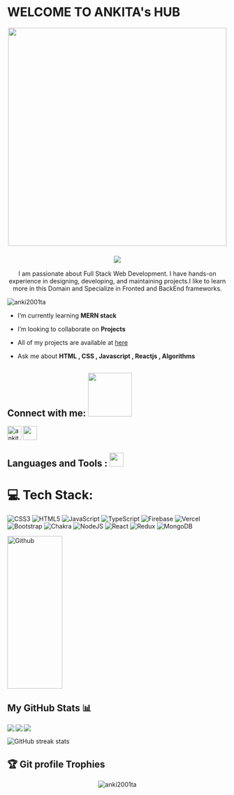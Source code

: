 <h1>WELCOME TO ANKITA's HUB</h1>
<div align="center">
<img height="500px" src="https://encrypted-tbn0.gstatic.com/images?q=tbn:ANd9GcTGmLk6Uw6ImuC9AWmkrWuWze2p4fmxa17KoQ&usqp=CAU" align="center"/>
</div>
 <h3 align="center">
  <a href="https://github.com/DenverCoder1/readme-typing-svg">
    <img src="https://readme-typing-svg.demolab.com/?lines=hi! I am Ankita Deb 🏽; I am a Full-stack%20web%20developer 🏻‍💻; interested in Web Browsing🏃‍♂️♂️;Curious%20to%20learn%20new%20things !&font=Fira%20Code&center=true&width=440&height=45&color=#57bcf7&vCenter=true&size=22&pause=1000"></a>
</h3>
 
  <div align="center">
 <p>I am passionate about Full Stack Web Development. I have hands-on experience in designing, developing, and maintaining projects.I like to learn more in this Domain and Specialize in Fronted and BackEnd frameworks.</p>
</div>

<p align="left"> <img src="https://komarev.com/ghpvc/?username=anki2001ta&label=Profile%20views&color=0e75b6&style=flat" alt="anki2001ta" /> </p>

-  I’m currently learning **MERN stack**

-  I’m looking to collaborate on **Projects**

-  All of my projects are available at [here](https://anki2001ta.github.io/)

-  Ask me about **HTML , CSS , Javascript , Reactjs , Algorithms**

<h2 align="left">Connect with me: <img src='https://raw.githubusercontent.com/ShahriarShafin/ShahriarShafin/main/Assets/handshake.gif' width="100px"></h2>
<p align="left">

<a href="https://www.linkedin.com/in/ankita-deb-5209b723a/?lipi=urn%3Ali%3Apage%3Ad_flagship3_feed%3BgzPNzDwVR9KHpe7Ar4gJxQ%3D%3D"><img align="center" src="https://img.icons8.com/color/344/linkedin-circled--v1.png" alt="ankita" height="32" width="32" /></a>
<a href = 'https://github.com/anki2001ta'> <img width = '32px' align= 'center' src="https://img.icons8.com/ios-glyphs/344/github.png"/></a> 

</p>

<h2 align="left">Languages and Tools :  <img src = "https://media2.giphy.com/media/QssGEmpkyEOhBCb7e1/giphy.gif?cid=ecf05e47a0n3gi1bfqntqmob8g9aid1oyj2wr3ds3mg700bl&rid=giphy.gif" width = 32px></h2>

# 💻 Tech Stack:
![CSS3](https://img.shields.io/badge/css3-%231572B6.svg?style=for-the-badge&logo=css3&logoColor=white) ![HTML5](https://img.shields.io/badge/html5-%23E34F26.svg?style=for-the-badge&logo=html5&logoColor=white) ![JavaScript](https://img.shields.io/badge/javascript-%23323330.svg?style=for-the-badge&logo=javascript&logoColor=%23F7DF1E) ![TypeScript](https://img.shields.io/badge/typescript-%23007ACC.svg?style=for-the-badge&logo=typescript&logoColor=white) ![Firebase](https://img.shields.io/badge/firebase-%23039BE5.svg?style=for-the-badge&logo=firebase) ![Vercel](https://img.shields.io/badge/vercel-%23000000.svg?style=for-the-badge&logo=vercel&logoColor=white) ![Bootstrap](https://img.shields.io/badge/bootstrap-%23563D7C.svg?style=for-the-badge&logo=bootstrap&logoColor=white) ![Chakra](https://img.shields.io/badge/chakra-%234ED1C5.svg?style=for-the-badge&logo=chakraui&logoColor=white) ![NodeJS](https://img.shields.io/badge/node.js-6DA55F?style=for-the-badge&logo=node.js&logoColor=white) ![React](https://img.shields.io/badge/react-%2320232a.svg?style=for-the-badge&logo=react&logoColor=%2361DAFB) ![Redux](https://img.shields.io/badge/redux-%23593d88.svg?style=for-the-badge&logo=redux&logoColor=white) ![MongoDB](https://img.shields.io/badge/MongoDB-%234ea94b.svg?style=for-the-badge&logo=mongodb&logoColor=white)



<img height="350px" width="50%" align="center" alt="Github" src="https://media2.giphy.com/media/USV0ym3bVWQJJmNu3N/giphy.gif?cid=ecf05e47asx2dkn919in2u9b1xhp4k76bry675iuvdsw944w&rid=giphy.gif&ct=g" />


## My GitHub Stats 📊

 <img align="center" src="https://github-stats-alpha.vercel.app/api?username=anki2001ta" />
  <img align="left" src="https://github-readme-stats-git-masterrstaa-rickstaa.vercel.app/api/top-langs/?username=anki2001ta" />
<img align="left" src="https://github-readme-stats-git-masterrstaa-rickstaa.vercel.app/api/top-langs/?username=anki2001ta" />


![GitHub streak stats](https://github-readme-streak-stats.herokuapp.com/?user=anki2001ta)


  
  ## :trophy: Git profile Trophies

<p align="center"> <a href="https://github.com/ryo-ma/github-profile-trophy"></a><img src="https://github-profile-trophy.vercel.app/?username=anki2001ta&layout=compact&theme=algolia" alt="anki2001ta" /> </p>

